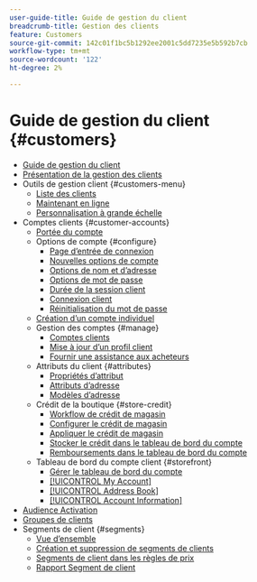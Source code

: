 ```yaml
---
user-guide-title: Guide de gestion du client
breadcrumb-title: Gestion des clients
feature: Customers
source-git-commit: 142c01f1bc5b1292ee2001c5dd7235e5b592b7cb
workflow-type: tm+mt
source-wordcount: '122'
ht-degree: 2%

---
```



# Guide de gestion du client {#customers}

+ [Guide de gestion du client](guide-overview.md)
+ [Présentation de la gestion des clients](customers-introduction.md)
+ Outils de gestion client {#customers-menu}
   + [Liste des clients](customers-all.md)
   + [Maintenant en ligne](now-online.md)
   + [Personnalisation à grande échelle](personalize-scale.md)
+ Comptes clients {#customer-accounts}
   + [Portée du compte](customer-account-scope.md)
   + Options de compte {#configure}
      + [Page d’entrée de connexion](login-landing-page.md)
      + [Nouvelles options de compte](account-options-new.md)
      + [Options de nom et d’adresse](name-address-options.md)
      + [Options de mot de passe](password-options.md)
      + [Durée de la session client](customer-online-options.md)
      + [Connexion client](customer-sign-in.md)
      + [Réinitialisation du mot de passe](password-reset.md)
   + [Création d’un compte individuel](account-create.md)
   + Gestion des comptes {#manage}
      + [Comptes clients](manage-account.md)
      + [Mise à jour d’un profil client](update-account.md)
      + [Fournir une assistance aux acheteurs](login-as-customer.md)
   + Attributs du client {#attributes}
      + [Propriétés d’attribut](attribute-properties.md)
      + [Attributs d’adresse](address-attributes.md)
      + [Modèles d’adresse](address-templates.md)
   + Crédit de la boutique {#store-credit}
      + [Workflow de crédit de magasin](store-credit.md)
      + [Configurer le crédit de magasin](credit-configure.md)
      + [Appliquer le crédit de magasin](store-credit-using.md)
      + [Stocker le crédit dans le tableau de bord du compte](account-dashboard-store-credit.md)
      + [Remboursements dans le tableau de bord du compte](refunds-customer-account.md)
   + Tableau de bord du compte client {#storefront}
      + [Gérer le tableau de bord du compte](account-dashboard.md)
      + [[!UICONTROL My Account]](account-dashboard-my-account.md)
      + [[!UICONTROL Address Book]](account-dashboard-address-book.md)
      + [[!UICONTROL Account Information]](account-dashboard-account-information.md)
+ [Audience Activation](audience-activation.md)
+ [Groupes de clients](customer-groups.md)
+ Segments de client {#segments}
   + [Vue d’ensemble](customer-segments.md)
   + [Création et suppression de segments de clients](customer-segment-create.md)
   + [Segments de client dans les règles de prix](customer-segment-price-rule.md)
   + [Rapport Segment de client](customer-segment-reports.md)
